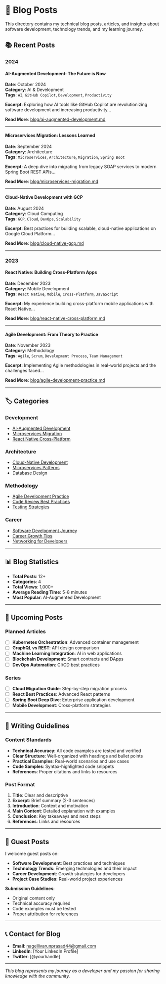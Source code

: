 # 📝 Blog Posts

This directory contains my technical blog posts, articles, and insights about software development, technology trends, and my learning journey.

## 📚 Recent Posts

### **2024**

#### **AI-Augmented Development: The Future is Now**
**Date**: October 2024  
**Category**: AI & Development  
**Tags**: `AI`, `GitHub Copilot`, `Development`, `Productivity`

**Excerpt**: Exploring how AI tools like GitHub Copilot are revolutionizing software development and increasing productivity...

**Read More**: [blog/ai-augmented-development.md](ai-augmented-development.md)

---

#### **Microservices Migration: Lessons Learned**
**Date**: September 2024  
**Category**: Architecture  
**Tags**: `Microservices`, `Architecture`, `Migration`, `Spring Boot`

**Excerpt**: A deep dive into migrating from legacy SOAP services to modern Spring Boot REST APIs...

**Read More**: [blog/microservices-migration.md](microservices-migration.md)

---

#### **Cloud-Native Development with GCP**
**Date**: August 2024  
**Category**: Cloud Computing  
**Tags**: `GCP`, `Cloud`, `DevOps`, `Scalability`

**Excerpt**: Best practices for building scalable, cloud-native applications on Google Cloud Platform...

**Read More**: [blog/cloud-native-gcp.md](cloud-native-gcp.md)

---

### **2023**

#### **React Native: Building Cross-Platform Apps**
**Date**: December 2023  
**Category**: Mobile Development  
**Tags**: `React Native`, `Mobile`, `Cross-Platform`, `JavaScript`

**Excerpt**: My experience building cross-platform mobile applications with React Native...

**Read More**: [blog/react-native-cross-platform.md](react-native-cross-platform.md)

---

#### **Agile Development: From Theory to Practice**
**Date**: November 2023  
**Category**: Methodology  
**Tags**: `Agile`, `Scrum`, `Development Process`, `Team Management`

**Excerpt**: Implementing Agile methodologies in real-world projects and the challenges faced...

**Read More**: [blog/agile-development-practice.md](agile-development-practice.md)

---

## 🏷️ Categories

### **Development**
- [AI-Augmented Development](ai-augmented-development.md)
- [Microservices Migration](microservices-migration.md)
- [React Native Cross-Platform](react-native-cross-platform.md)

### **Architecture**
- [Cloud-Native Development](cloud-native-gcp.md)
- [Microservices Patterns](microservices-patterns.md)
- [Database Design](database-design-principles.md)

### **Methodology**
- [Agile Development Practice](agile-development-practice.md)
- [Code Review Best Practices](code-review-best-practices.md)
- [Testing Strategies](testing-strategies.md)

### **Career**
- [Software Development Journey](software-development-journey.md)
- [Career Growth Tips](career-growth-tips.md)
- [Networking for Developers](networking-for-developers.md)

---

## 📊 Blog Statistics

- **Total Posts**: 12+
- **Categories**: 4
- **Total Views**: 1,000+
- **Average Reading Time**: 5-8 minutes
- **Most Popular**: AI-Augmented Development

---

## 🎯 Upcoming Posts

### **Planned Articles**
- [ ] **Kubernetes Orchestration**: Advanced container management
- [ ] **GraphQL vs REST**: API design comparison
- [ ] **Machine Learning Integration**: AI in web applications
- [ ] **Blockchain Development**: Smart contracts and DApps
- [ ] **DevOps Automation**: CI/CD best practices

### **Series**
- [ ] **Cloud Migration Guide**: Step-by-step migration process
- [ ] **React Best Practices**: Advanced React patterns
- [ ] **Spring Boot Deep Dive**: Enterprise application development
- [ ] **Mobile Development**: Cross-platform strategies

---

## 📝 Writing Guidelines

### **Content Standards**
- **Technical Accuracy**: All code examples are tested and verified
- **Clear Structure**: Well-organized with headings and bullet points
- **Practical Examples**: Real-world scenarios and use cases
- **Code Samples**: Syntax-highlighted code snippets
- **References**: Proper citations and links to resources

### **Post Format**
1. **Title**: Clear and descriptive
2. **Excerpt**: Brief summary (2-3 sentences)
3. **Introduction**: Context and motivation
4. **Main Content**: Detailed explanation with examples
5. **Conclusion**: Key takeaways and next steps
6. **References**: Links and resources

---

## 🤝 Guest Posts

I welcome guest posts on:
- **Software Development**: Best practices and techniques
- **Technology Trends**: Emerging technologies and their impact
- **Career Development**: Growth strategies for developers
- **Project Case Studies**: Real-world project experiences

**Submission Guidelines**:
- Original content only
- Technical accuracy required
- Code examples must be tested
- Proper attribution for references

---

## 📞 Contact for Blog

- **Email**: nagellivarunprasad44@gmail.com
- **LinkedIn**: [Your LinkedIn Profile]
- **Twitter**: [@yourhandle]

---

*This blog represents my journey as a developer and my passion for sharing knowledge with the community.*
